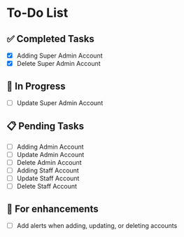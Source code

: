 # To-Do List

## ✅ Completed Tasks
- [x] Adding Super Admin Account
- [x] Delete Super Admin Account

## 🚧 In Progress
- [ ] Update Super Admin Account

## 📋 Pending Tasks
- [ ] Adding Admin Account
- [ ] Update Admin Account
- [ ] Delete Admin Account
- [ ] Adding Staff Account
- [ ] Update Staff Account
- [ ] Delete Staff Account

## 🔧 For enhancements
- [ ] Add alerts when adding, updating, or deleting accounts